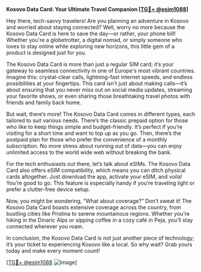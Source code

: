 **Kosovo Data Card: Your Ultimate Travel Companion [[TG💪+ @esim1088](https://t.me/s/esim1088)]**

Hey there, tech-savvy travelers! Are you planning an adventure in Kosovo and worried about staying connected? Well, worry no more because the Kosovo Data Card is here to save the day—or rather, your phone bill! Whether you're a globetrotter, a digital nomad, or simply someone who loves to stay online while exploring new horizons, this little gem of a product is designed just for you.

The Kosovo Data Card is more than just a regular SIM card; it’s your gateway to seamless connectivity in one of Europe's most vibrant countries. Imagine this: crystal-clear calls, lightning-fast internet speeds, and endless possibilities at your fingertips. This card isn’t just about making calls—it’s about ensuring that you never miss out on social media updates, streaming your favorite shows, or even sharing those breathtaking travel photos with friends and family back home.

But wait, there’s more! The Kosovo Data Card comes in different types, each tailored to suit various needs. There’s the classic prepaid option for those who like to keep things simple and budget-friendly. It’s perfect if you’re visiting for a short time and want to top up as you go. Then, there’s the postpaid plan for those who prefer the convenience of a monthly subscription. No more stress about running out of data—you can enjoy unlimited access to the world wide web without breaking the bank.

For the tech enthusiasts out there, let’s talk about eSIMs. The Kosovo Data Card also offers eSIM compatibility, which means you can ditch physical cards altogether. Just download the app, activate your eSIM, and voila! You’re good to go. This feature is especially handy if you’re traveling light or prefer a clutter-free device setup.

Now, you might be wondering, “What about coverage?” Don’t sweat it! The Kosovo Data Card boasts extensive coverage across the country, from bustling cities like Pristina to serene mountainous regions. Whether you’re hiking in the Dinaric Alps or sipping coffee in a cozy café in Peja, you’ll stay connected wherever you roam.

In conclusion, the Kosovo Data Card is not just another piece of technology; it’s your ticket to experiencing Kosovo like a local. So why wait? Grab yours today and make every moment count!

[[TG💪+ @esim1088](https://t.me/s/esim1088) ![Image](https://i.postimg.cc/Y0z9fWf4/image.png)]